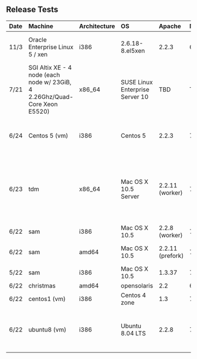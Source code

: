 ## Release Tests ##

| **Date** | **Machine** | **Architecture** | **OS** | **Apache** | **MySQL** | **Result** | **Notes** |
|:---------|:------------|:-----------------|:-------|:-----------|:----------|:-----------|:----------|
| 11/3     | Oracle Enterprise Linux 5 / xen | i386             | 2.6.18-8.el5xen | 2.2.3      |  6.3.20   | OK         | (Aslo for rhel 5 and centos 5):  (1) yum install httpd-devel (2) Install MySQL-Cluster-gpl-devel RPM from mysql.com (3) ./configure --apxs=/usr/sbin/apxs  |
| 7/21     | SGI Altix XE - 4 node (each node w/ 23GiB, 4 2.26Ghz/Quad-Core Xeon E5520) | x86\_64          | SUSE Linux Enterprise Server 10 | TBD        | TBD       | TBD        | TBD       |
| 6/24     | Centos 5 (vm) | i386             | Centos 5 | 2.2.3      | 7.0.6     | Undefined symbol clock\_gettime (fixed in [r650](https://code.google.com/p/mod-ndb/source/detail?r=650)) | With RPMs: httpd-2.2.3-22 , httpd-devel-2.2.3-22, mysql-cluster-gpl-devel-7.0.6-0.  Configure mod\_ndb with: `./configure --apxs=/usr/sbin/apxs`  |
| 6/23     | tdm         | x86\_64          | Mac OS X 10.5 Server | 2.2.11 (worker) | 7.0.6     | OK         |With [mysql-cluster-gpl-7.0.6-osx10.5-x86\_64.dmg](http://dev.mysql.com/downloads/cluster/7.0.html#Mac_OS_X) Configure Apache with: export CFLAGS="-m64"; export CPPFLAGS="-m64"; ./configure --enable-layout="Darwin" --with-mpm=worker --enable-so Configure mod\_ndb with:./configure --mysql=/usr/local/mysql/bin/mysql\_config --apxs=/usr/sbin/apxs  --64|
| 6/22     | sam         | i386             | Mac OS X 10.5 | 2.2.8 (worker) | 7.0.5     | OK         |           |
| 6/22     | sam         | amd64            | Mac OS X 10.5 | 2.2.11 (prefork) | 7.0.6     | OK         | With [mysql-cluster-gpl-7.0.6-osx10.5-x86\_64.tar.gz ](http://dev.mysql.com/downloads/cluster/7.0.html).  Configure mod\_ndb with:  `./configure --64` |
| 5/22     | sam         | i386             | Mac OS X 10.5 | 1.3.37     | 7.0.5     | OK         |           |
| 6/22     | christmas   | amd64            | opensolaris |  2.2       | 6.3.20    | OK         | Sun Studio 12 |
| 6/22     | centos1 (vm) | i386             | Centos 4 zone | 1.3        | 7.0.5     | OK         |           |
| 6/22     | ubuntu8 (vm) | i386             | Ubuntu 8.04 LTS | 2.2.8      | 7.0.5     | OK         | With [mysql-cluster-gpl-7.0.5-linux-i686-glibc23.tar.gz](http://dev.mysql.com/downloads/cluster/7.0.html) plus these packages: g++, curl, apache2, apache2-mpm-worker, apache2-threaded-dev, httperf  Configure mod\_ndb with: `./configure --apxs=/usr/bin/apxs2` |